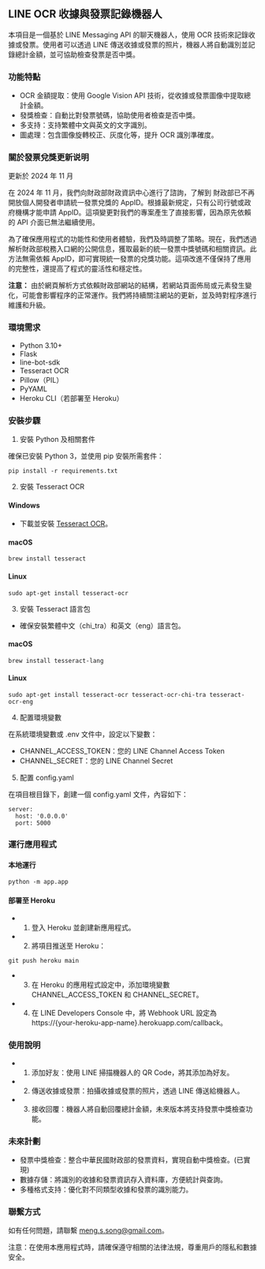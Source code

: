 ## LINE OCR 收據與發票記錄機器人

本項目是一個基於 LINE Messaging API 的聊天機器人，使用 OCR 技術來記錄收據或發票。使用者可以透過 LINE 傳送收據或發票的照片，機器人將自動識別並記錄總計金額，並可協助檢查發票是否中獎。

### 功能特點

 - OCR 金額提取：使用 Google Vision API 技術，從收據或發票圖像中提取總計金額。
 - 發獎檢查：自動比對發票號碼，協助使用者檢查是否中獎。
 - 多支持：支持繁體中文與英文的文字識別。
 - 圖處理：包含圖像旋轉校正、灰度化等，提升 OCR 識別準確度。

### 關於發票兌獎更新说明

更新於 2024 年 11 月

在 2024 年 11 月，我們向財政部財政資訊中心進行了諮詢，了解到 財政部已不再開放個人開發者申請統一發票兌獎的 AppID。根據最新規定，只有公司行號或政府機構才能申請 AppID。這項變更對我們的專案產生了直接影響，因為原先依賴的 API 介面已無法繼續使用。

為了確保應用程式的功能性和使用者體驗，我們及時調整了策略。現在，我們透過解析財政部稅務入口網的公開信息，獲取最新的統一發票中獎號碼和相關資訊。此方法無需依賴 AppID，即可實現統一發票的兌獎功能。這項改進不僅保持了應用的完整性，還提高了程式的靈活性和穩定性。

**注意：** 由於網頁解析方式依賴財政部網站的結構，若網站頁面佈局或元素發生變化，可能會影響程序的正常運作。我們將持續關注網站的更新，並及時對程序進行維護和升級。

### 環境需求

 - Python 3.10+
 - Flask
 - line-bot-sdk
 - Tesseract OCR
 - Pillow（PIL）
 - PyYAML
 - Heroku CLI（若部署至 Heroku）

### 安裝步驟

1. 安裝 Python 及相關套件

確保已安裝 Python 3，並使用 pip 安裝所需套件：
```commandline
pip install -r requirements.txt
```
2. 安裝 Tesseract OCR

#### Windows

 - 下載並安裝 [Tesseract OCR](https://github.com/UB-Mannheim/tesseract/wiki)。

#### macOS
```commandline
brew install tesseract
```
#### Linux
```commandline
sudo apt-get install tesseract-ocr
```
3. 安裝 Tesseract 語言包
 - 確保安裝繁體中文（chi_tra）和英文（eng）語言包。

#### macOS
```commandline
brew install tesseract-lang
```
#### Linux
```commandline
sudo apt-get install tesseract-ocr tesseract-ocr-chi-tra tesseract-ocr-eng
```

4. 配置環境變數

在系統環境變數或 .env 文件中，設定以下變數：
 - CHANNEL_ACCESS_TOKEN：您的 LINE Channel Access Token
 - CHANNEL_SECRET：您的 LINE Channel Secret

5. 配置 config.yaml

在項目根目錄下，創建一個 config.yaml 文件，內容如下：
```commandline
server:
  host: '0.0.0.0'
  port: 5000
```

### 運行應用程式

#### 本地運行
```commandline
python -m app.app
```
#### 部署至 Heroku

 - 1.	登入 Heroku 並創建新應用程式。
 - 2.	將項目推送至 Heroku：
```commandline
git push heroku main
```
 - 3.	在 Heroku 的應用程式設定中，添加環境變數 CHANNEL_ACCESS_TOKEN 和 CHANNEL_SECRET。
 - 4.	在 LINE Developers Console 中，將 Webhook URL 設定為 https://{your-heroku-app-name}.herokuapp.com/callback。

### 使用說明

- 1.	添加好友：使用 LINE 掃描機器人的 QR Code，將其添加為好友。
- 2.	傳送收據或發票：拍攝收據或發票的照片，透過 LINE 傳送給機器人。
- 3.	接收回覆：機器人將自動回覆總計金額，未來版本將支持發票中獎檢查功能。

### 未來計劃

- 發票中獎檢查：整合中華民國財政部的發票資料，實現自動中獎檢查。(已實現)
- 數據存儲：將識別的收據和發票資訊存入資料庫，方便統計與查詢。
- 多種格式支持：優化對不同類型收據和發票的識別能力。

### 聯繫方式

如有任何問題，請聯繫 meng.s.song@gmail.com。

注意：在使用本應用程式時，請確保遵守相關的法律法規，尊重用戶的隱私和數據安全。
